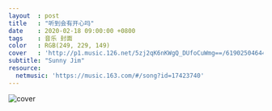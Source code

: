 ```yaml
---
layout  : post
title   : "听到会有开心吗"
date    : 2020-02-18 09:00:00 +0800
tags    : 音乐 封面
color   : RGB(249, 229, 149) 
cover   : 'http://p1.music.126.net/5zj2qK6nKWgQ_DUfoCuWmg==/619025046446186.jpg'
subtitle: "Sunny Jim"
resource:
  netmusic: 'https://music.163.com/#/song?id=17423740'
---
```


![cover](http://p1.music.126.net/5zj2qK6nKWgQ_DUfoCuWmg==/619025046446186.jpg)
